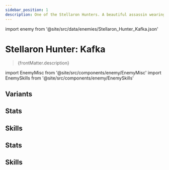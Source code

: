 ```yaml
---
sidebar_position: 1
description: One of the Stellaron Hunters. A beautiful assassin wearing an enigmatic smile, she excels in manipulation and various weaponry. It was by her design that the Astral Express was led here, all of which was simply part of a certain plan...
---
```


import enemy from '@site/src/data/enemies/Stellaron_Hunter_Kafka.json'

# Stellaron Hunter: Kafka
<blockquote>{frontMatter.description}</blockquote>

import EnemyMisc from '@site/src/components/enemy/EnemyMisc'
import EnemySkills from '@site/src/components/enemy/EnemySkills'

## Variants

<Tabs queryString="variant">
<TabItem value='1' label='Stellaron Hunter: Kafka'>

<h2>Stats</h2>

<EnemyMisc enemy={enemy} variant={0} />

<h2>Skills</h2>

<EnemySkills enemy={enemy} variant={0} />
</TabItem>
<TabItem value='2' label='Stellaron Hunter: Kafka (Complete)'>

<h2>Stats</h2>

<EnemyMisc enemy={enemy} variant={1} />

<h2>Skills</h2>

<EnemySkills enemy={enemy} variant={1} />
</TabItem>
</Tabs>
